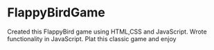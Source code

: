 # FlappyBirdGame
Created this FlappyBird game using HTML,CSS and JavaScript. Wrote functionality in JavaScript. Plat this classic game and enjoy
